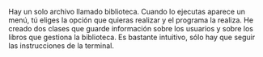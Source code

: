 Hay un solo archivo llamado biblioteca. Cuando lo ejecutas aparece un menú, tú eliges la opción que quieras realizar y el programa la realiza. He creado dos clases que guarde información sobre
los usuarios y sobre los libros que gestiona la biblioteca. Es bastante intuitivo, sólo hay que seguir las instrucciones de la terminal.

